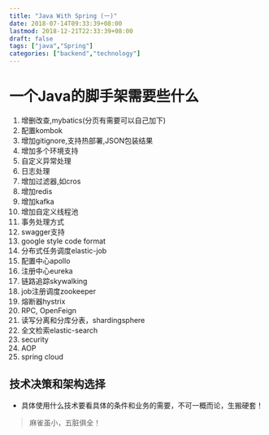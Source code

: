 ```yaml
---
title: "Java With Spring (一)"
date: 2018-07-14T09:33:39+08:00
lastmod: 2018-12-21T22:33:39+08:00
draft: false
tags: ["java","Spring"]
categories: ["backend","technology"]
---
```


# 一个Java的脚手架需要些什么
  1. 增删改查,mybatics(分页有需要可以自己加下)
  2. 配置kombok
  3. 增加gitignore,支持热部署,JSON包装结果
  4. 增加多个环境支持
  5. 自定义异常处理
  6. 日志处理
  7. 增加过滤器,如cros
  8. 增加redis
  9. 增加kafka
  10. 增加自定义线程池
  11. 事务处理方式
  12. swagger支持
  13. google style code format
  14. 分布式任务调度elastic-job
  15. 配置中心apollo
  16. 注册中心eureka
  17. 链路追踪skywalking
  18. job注册调度zookeeper
  19. 熔断器hystrix
  20. RPC, OpenFeign
  21. 读写分离和分库分表，shardingsphere
  22. 全文检索elastic-search
  23. security
  24. AOP
  25. spring cloud

  ## 技术决策和架构选择
  * 具体使用什么技术要看具体的条件和业务的需要，不可一概而论，生搬硬套！

  > 麻雀虽小，五脏俱全！

  